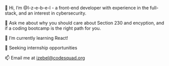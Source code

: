 👋 Hi, I’m @I-z-e-b-e-l - a front-end developer with experience in the full-stack, and an interest in cybersecurity. 

💬 Ask me about why you should care about Section 230 and encyption, and if a coding bootcamp is the right path for you.

🌱 I’m currently learning React!

🔭 Seeking internship opportunities

📫 Email me at izebel@codesquad.org

<!---
I-z-e-b-e-l/I-z-e-b-e-l is a ✨ special ✨ repository because its `README.md` (this file) appears on your GitHub profile.
You can click the Preview link to take a look at your changes.
--->
